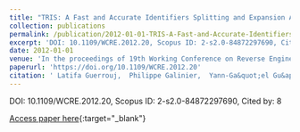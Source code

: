 ```yaml
---
title: "TRIS: A Fast and Accurate Identifiers Splitting and Expansion Algorithm"
collection: publications
permalink: /publication/2012-01-01-TRIS-A-Fast-and-Accurate-Identifiers-Splitting-and-Expansion-Algorithm
excerpt: 'DOI: 10.1109/WCRE.2012.20, Scopus ID: 2-s2.0-84872297690, Cited by: 8'
date: 2012-01-01
venue: 'In the proceedings of 19th Working Conference on Reverse Engineering, WCRE 2012, Kingston, ON, Canada, October 15-18, 2012'
paperurl: 'https://doi.org/10.1109/WCRE.2012.20'
citation: ' Latifa Guerrouj,  Philippe Galinier,  Yann-Ga&quot;el Gu&apos;eh&apos;eneuc,  Giuliano Antoniol,  Massimiliano Di, &quot;TRIS: A Fast and Accurate Identifiers Splitting and Expansion Algorithm.&quot; In the proceedings of 19th Working Conference on Reverse Engineering, WCRE 2012, Kingston, ON, Canada, October 15-18, 2012, 2012.'
---
```

DOI: 10.1109/WCRE.2012.20, Scopus ID: 2-s2.0-84872297690, Cited by: 8

[Access paper here](https://doi.org/10.1109/WCRE.2012.20){:target="_blank"}
